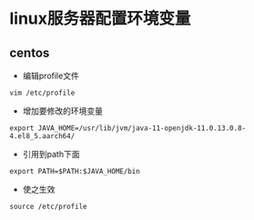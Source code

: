 # linux服务器配置环境变量

## centos

- 编辑profile文件

```
vim /etc/profile
```

- 增加要修改的环境变量

``` 
export JAVA_HOME=/usr/lib/jvm/java-11-openjdk-11.0.13.0.8-4.el8_5.aarch64/
```

- 引用到path下面

```
export PATH=$PATH:$JAVA_HOME/bin
```

- 使之生效

```
source /etc/profile
```